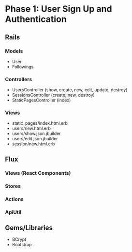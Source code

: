 # Phase 1: User Sign Up and Authentication 

## Rails
### Models
* User
* Followings

### Controllers
* UsersController (show, create, new, edit, update, destroy)
* SessionsController (create, new, destroy)
* StaticPagesController (index)

### Views
* static_pages/index.html.erb
* users/new.html.erb
* users/show.json.jbuilder
* users/edit.json.jbuilder
* session/new.html.erb

## Flux
### Views (React Components)

### Stores

### Actions

### ApiUtil

## Gems/Libraries
* BCrypt
* Bootstrap